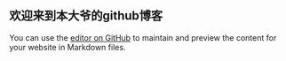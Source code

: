 ## 欢迎来到本大爷的github博客

You can use the [editor on GitHub](https://github.com/superijk/superijk.github.io/edit/master/README.md) to maintain and preview the content for your website in Markdown files.

